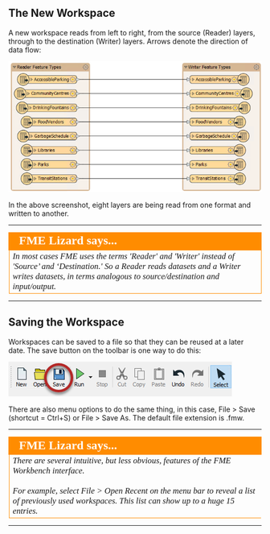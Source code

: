 ## The New Workspace ##
A new workspace reads from left to right, from the source (Reader) layers, through to the destination (Writer) layers. Arrows denote the direction of data flow:

![](./Images/Img1.019.NewWorkspace.png)

In the above screenshot, eight layers are being read from one format and written to another.

---

<!--Tip Section-->

<table style="border-spacing: 0px">
  <tr>
    <td style="vertical-align:middle;background-color:darkorange;border: 2px solid darkorange">
      <i class="fa fa-info-circle fa-lg fa-pull-left fa-fw" style="color:white;padding-right: 12px;vertical-align:text-top"></i>
      <span style="color:white;font-size:x-large;font-weight: bold;font-family:serif">FME Lizard says...</span>
    </td>
  </tr>

  <tr>
    <td style="border: 1px solid darkorange">
      <span style="font-family:serif; font-style:italic; font-size:larger">
        In most cases FME uses the terms 'Reader' and 'Writer' instead of 'Source’ and ‘Destination.' So a Reader reads datasets and a Writer writes datasets, in terms analogous to source/destination and input/output.
      </span>
    </td>
  </tr>
</table>

---


## Saving the Workspace ##
Workspaces can be saved to a file so that they can be reused at a later date. The save button on the toolbar is one way to do this:

![](./Images/Img1.020.SavingWorkspace.png)

There are also menu options to do the same thing, in this case, File &gt; Save (shortcut = Ctrl+S) or File &gt; Save As. The default file extension is .fmw.

---

<!--Lizard Section-->

<table style="border-spacing: 0px">
  <tr>
    <td colspan="100%" style="vertical-align:middle;background-color:darkorange;border: 2px solid darkorange">
      <i class="fa fa-info-circle fa-lg fa-pull-left fa-fw" style="color:white;padding-right: 12px;vertical-align:text-top"></i>
      <span style="color:white;font-size:x-large;font-weight: bold;font-family:serif">FME Lizard says...</span>
    </td>
  </tr>

  <tr>
    <td style="border-left: 1px solid darkorange; border-bottom: 1px solid darkorange">
      <span style="font-family:serif; font-style:italic; font-size:larger">
        There are several intuitive, but less obvious, features of the FME Workbench interface.
        <br><br>For example, select File &gt; Open Recent on the menu bar to reveal a list of previously used workspaces. This list can show up to a huge 15 entries.
      </span>
    </td>
  </tr>
</table>

---
